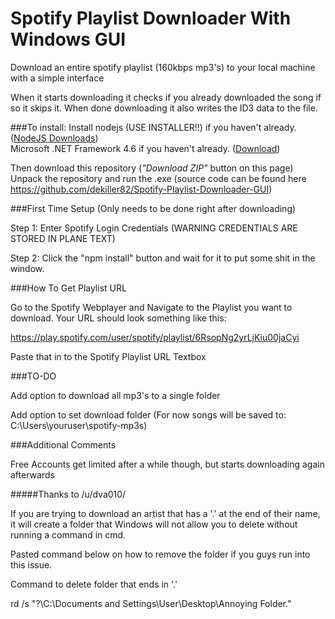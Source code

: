 # Spotify Playlist Downloader With Windows GUI

Download an entire spotify playlist (160kbps mp3's) to your local machine with a simple interface

When it starts downloading it checks if you already downloaded the song if so it skips it.
When done downloading it also writes the ID3 data to the file.

###To install:
Install nodejs (USE INSTALLER!!) if you haven't already. ([NodeJS Downloads](https://nodejs.org/en/download/))  
Microsoft .NET Framework 4.6 if you haven't already. ([Download](https://www.microsoft.com/en-US/download/details.aspx?id=48130))

Then download this repository (*"Download ZIP"* button on this page)  
Unpack the repository and run the .exe (source code can be found here https://github.com/dekiller82/Spotify-Playlist-Downloader-GUI)

###First Time Setup (Only needs to be done right after downloading)

Step 1: Enter Spotify Login Credentials (WARNING CREDENTIALS ARE STORED IN PLANE TEXT)

Step 2: Click the "npm install" button and wait for it to put some shit in the window.

###How To Get Playlist URL

Go to the Spotify Webplayer and Navigate to the Playlist you want to download.
Your URL should look something like this:

https://play.spotify.com/user/spotify/playlist/6RsopNg2yrLjKiu00jaCyi

Paste that in to the Spotify Playlist URL Textbox

###TO-DO

Add option to download all mp3's to a single folder

Add option to set download folder (For now songs will be saved to: C:\Users\youruser\spotify-mp3s)

###Additional Comments

Free Accounts get limited after a while though, but starts downloading again afterwards


#####Thanks to /u/dva010/

If you are trying to download an artist that has a '.' at the end of their name, it will create a folder that Windows will not allow you to delete without running a command in cmd.

Pasted command below on how to remove the folder if you guys run into this issue.

Command to delete folder that ends in '.'

rd /s "\?\C:\Documents and Settings\User\Desktop\Annoying Folder."

